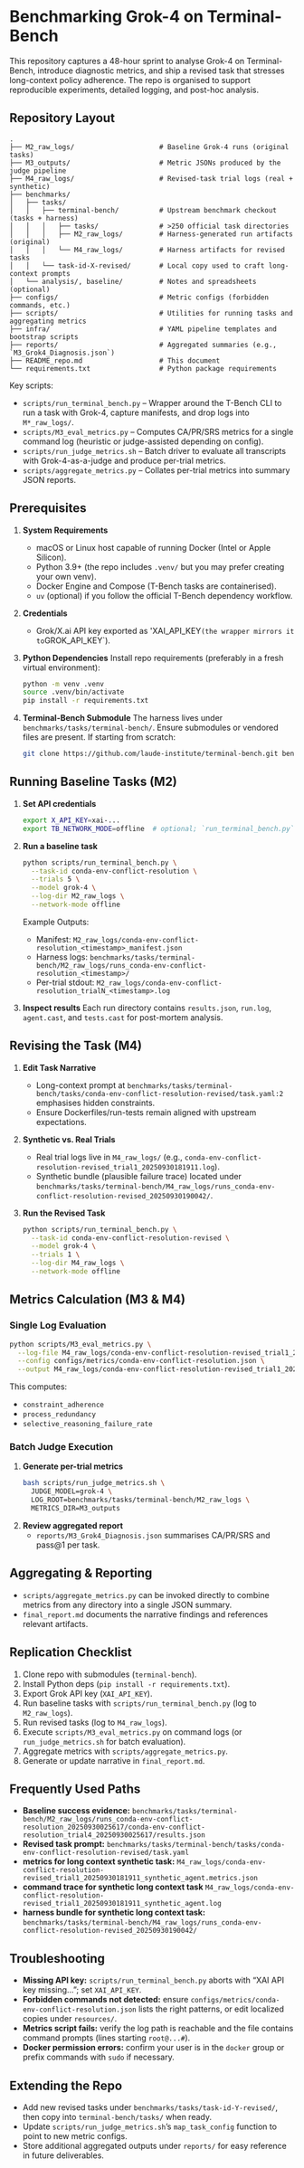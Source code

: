 # Benchmarking Grok-4 on Terminal-Bench

This repository captures a 48-hour sprint to analyse Grok-4 on Terminal-Bench, introduce diagnostic metrics, and ship a revised task that stresses long-context policy adherence. The repo is organised to support reproducible experiments, detailed logging, and post-hoc analysis.

## Repository Layout

```
.
├── M2_raw_logs/                     # Baseline Grok-4 runs (original tasks)
├── M3_outputs/                      # Metric JSONs produced by the judge pipeline
├── M4_raw_logs/                     # Revised-task trial logs (real + synthetic)
├── benchmarks/
│   ├── tasks/
│   │   ├── terminal-bench/          # Upstream benchmark checkout (tasks + harness)
│   │   │   ├── tasks/               # >250 official task directories
│   │   │   ├── M2_raw_logs/         # Harness-generated run artifacts (original)
│   │   │   └── M4_raw_logs/         # Harness artifacts for revised tasks
│   │   └── task-id-X-revised/       # Local copy used to craft long-context prompts
│   └── analysis/, baseline/         # Notes and spreadsheets (optional)
├── configs/                         # Metric configs (forbidden commands, etc.)
├── scripts/                         # Utilities for running tasks and aggregating metrics
├── infra/                           # YAML pipeline templates and bootstrap scripts
├── reports/                         # Aggregated summaries (e.g., `M3_Grok4_Diagnosis.json`)
├── README_repo.md                   # This document
└── requirements.txt                 # Python package requirements
```

Key scripts:
- `scripts/run_terminal_bench.py` – Wrapper around the T-Bench CLI to run a task with Grok-4, capture manifests, and drop logs into `M*_raw_logs/`.
- `scripts/M3_eval_metrics.py` – Computes CA/PR/SRS metrics for a single command log (heuristic or judge-assisted depending on config).
- `scripts/run_judge_metrics.sh` – Batch driver to evaluate all transcripts with Grok-4-as-a-judge and produce per-trial metrics.
- `scripts/aggregate_metrics.py` – Collates per-trial metrics into summary JSON reports.

## Prerequisites

1. **System Requirements**
   - macOS or Linux host capable of running Docker (Intel or Apple Silicon).
   - Python 3.9+ (the repo includes `.venv/` but you may prefer creating your own venv).
   - Docker Engine and Compose (T-Bench tasks are containerised).
   - `uv` (optional) if you follow the official T-Bench dependency workflow.

2. **Credentials**
   - Grok/X.ai API key exported as 'XAI_API_KEY` (the wrapper mirrors it to `GROK_API_KEY`).

3. **Python Dependencies**
   Install repo requirements (preferably in a fresh virtual environment):
   ```bash
   python -m venv .venv
   source .venv/bin/activate
   pip install -r requirements.txt
   ```

4. **Terminal-Bench Submodule**
   The harness lives under `benchmarks/tasks/terminal-bench/`. Ensure submodules or vendored files are present. If starting from scratch:
   ```bash
   git clone https://github.com/laude-institute/terminal-bench.git benchmarks/tasks/terminal-bench
   ```

## Running Baseline Tasks (M2)

1. **Set API credentials**
   ```bash
   export X_API_KEY=xai-...
   export TB_NETWORK_MODE=offline  # optional; `run_terminal_bench.py` sets this
   ```

2. **Run a baseline task**
   ```bash
   python scripts/run_terminal_bench.py \
     --task-id conda-env-conflict-resolution \
     --trials 5 \
     --model grok-4 \
     --log-dir M2_raw_logs \
     --network-mode offline
   ```
   Example Outputs:
   - Manifest: `M2_raw_logs/conda-env-conflict-resolution_<timestamp>_manifest.json`
   - Harness logs: `benchmarks/tasks/terminal-bench/M2_raw_logs/runs_conda-env-conflict-resolution_<timestamp>/`
   - Per-trial stdout: `M2_raw_logs/conda-env-conflict-resolution_trialN_<timestamp>.log`

3. **Inspect results**
   Each run directory contains `results.json`, `run.log`, `agent.cast`, and `tests.cast` for post-mortem analysis.

## Revising the Task (M4)

1. **Edit Task Narrative**
   - Long-context prompt at `benchmarks/tasks/terminal-bench/tasks/conda-env-conflict-resolution-revised/task.yaml:2` emphasises hidden constraints.
   - Ensure Dockerfiles/run-tests remain aligned with upstream expectations.

2. **Synthetic vs. Real Trials**
   - Real trial logs live in `M4_raw_logs/` (e.g., `conda-env-conflict-resolution-revised_trial1_20250930181911.log`).
   - Synthetic bundle (plausible failure trace) located under `benchmarks/tasks/terminal-bench/M4_raw_logs/runs_conda-env-conflict-resolution-revised_20250930190042/`.

3. **Run the Revised Task**
   ```bash
   python scripts/run_terminal_bench.py \
     --task-id conda-env-conflict-resolution-revised \
     --model grok-4 \
     --trials 1 \
     --log-dir M4_raw_logs \
     --network-mode offline
   ```

## Metrics Calculation (M3 & M4)

### Single Log Evaluation
```bash
python scripts/M3_eval_metrics.py \
  --log-file M4_raw_logs/conda-env-conflict-resolution-revised_trial1_20250930181911_synthetic_agent.log \
  --config configs/metrics/conda-env-conflict-resolution.json \
  --output M4_raw_logs/conda-env-conflict-resolution-revised_trial1_20250930181911_synthetic_agent.metrics.json
```
This computes:
- `constraint_adherence`
- `process_redundancy`
- `selective_reasoning_failure_rate`

### Batch Judge Execution
1. **Generate per-trial metrics**
   ```bash
   bash scripts/run_judge_metrics.sh \
     JUDGE_MODEL=grok-4 \
     LOG_ROOT=benchmarks/tasks/terminal-bench/M2_raw_logs \
     METRICS_DIR=M3_outputs
   ```
2. **Review aggregated report**
   - `reports/M3_Grok4_Diagnosis.json` summarises CA/PR/SRS and pass@1 per task.

## Aggregating & Reporting

- `scripts/aggregate_metrics.py` can be invoked directly to combine metrics from any directory into a single JSON summary.
- `final_report.md` documents the narrative findings and references relevant artifacts.

## Replication Checklist

1. Clone repo with submodules (`terminal-bench`).
2. Install Python deps (`pip install -r requirements.txt`).
3. Export Grok API key (`XAI_API_KEY`).
4. Run baseline tasks with `scripts/run_terminal_bench.py` (log to `M2_raw_logs`).
5. Run revised tasks (log to `M4_raw_logs`).
6. Execute `scripts/M3_eval_metrics.py` on command logs (or `run_judge_metrics.sh` for batch evaluation).
7. Aggregate metrics with `scripts/aggregate_metrics.py`.
8. Generate or update narrative in `final_report.md`.

## Frequently Used Paths

- **Baseline success evidence:** `benchmarks/tasks/terminal-bench/M2_raw_logs/runs_conda-env-conflict-resolution_20250930025617/conda-env-conflict-resolution_trial4_20250930025617/results.json`
- **Revised task prompt:** `benchmarks/tasks/terminal-bench/tasks/conda-env-conflict-resolution-revised/task.yaml`
- **metrics for long context synthetic task:** `M4_raw_logs/conda-env-conflict-resolution-revised_trial1_20250930181911_synthetic_agent.metrics.json`
- **command trace for synthetic long context task** `M4_raw_logs/conda-env-conflict-resolution-revised_trial1_20250930181911_synthetic_agent.log`
- **harness bundle for synthetic long context task:** `benchmarks/tasks/terminal-bench/M4_raw_logs/runs_conda-env-conflict-resolution-revised_20250930190042/`

## Troubleshooting

- **Missing API key:** `scripts/run_terminal_bench.py` aborts with “XAI API key missing…”; set `XAI_API_KEY`.
- **Forbidden commands not detected:** ensure `configs/metrics/conda-env-conflict-resolution.json` lists the right patterns, or edit localized copies under `resources/`.
- **Metrics script fails:** verify the log path is reachable and the file contains command prompts (lines starting `root@...#`).
- **Docker permission errors:** confirm your user is in the `docker` group or prefix commands with `sudo` if necessary.

## Extending the Repo

- Add new revised tasks under `benchmarks/tasks/task-id-Y-revised/`, then copy into `terminal-bench/tasks/` when ready.
- Update `scripts/run_judge_metrics.sh`’s `map_task_config` function to point to new metric configs.
- Store additional aggregated outputs under `reports/` for easy reference in future deliverables.


